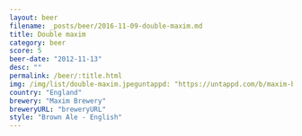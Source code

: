 ```yaml
---
layout: beer
filename: _posts/beer/2016-11-09-double-maxim.md
title: Double maxim
category: beer
score: 5
beer-date: "2012-11-13"
desc: ""
permalink: /beer/:title.html
img: /img/list/double-maxim.jpeguntappd: "https://untappd.com/b/maxim-brewery-double-maxim/51874"
country: "England"
brewery: "Maxim Brewery"
breweryURL: "breweryURL"
style: "Brown Ale - English"
---
```

